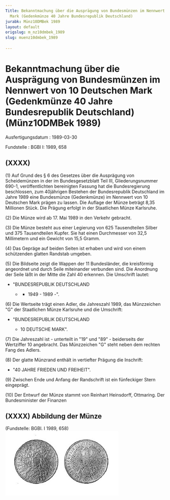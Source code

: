 ```yaml
---
Title: Bekanntmachung über die Ausprägung von Bundesmünzen im Nennwert von 10 Deutschen
  Mark (Gedenkmünze 40 Jahre Bundesrepublik Deutschland)
jurabk: Münz10DMBek 1989
layout: default
origslug: m_nz10dmbek_1989
slug: muenz10dmbek_1989

---
```


# Bekanntmachung über die Ausprägung von Bundesmünzen im Nennwert von 10 Deutschen Mark (Gedenkmünze 40 Jahre Bundesrepublik Deutschland) (Münz10DMBek 1989)

Ausfertigungsdatum
:   1989-03-30

Fundstelle
:   BGBl I: 1989, 658



## (XXXX)

(1) Auf Grund des § 6 des Gesetzes über die Ausprägung von
Scheidemünzen in der im Bundesgesetzblatt Teil III, Gliederungsnummer
690-1, veröffentlichten bereinigten Fassung hat die Bundesregierung
beschlossen, zum 40jährigen Bestehen der Bundesrepublik Deutschland im
Jahre 1989 eine Bundesmünze (Gedenkmünze) im Nennwert von 10 Deutschen
Mark prägen zu lassen. Die Auflage der Münze beträgt 8,35 Millionen
Stück. Die Prägung erfolgt in der Staatlichen Münze Karlsruhe.

(2) Die Münze wird ab 17. Mai 1989 in den Verkehr gebracht.

(3) Die Münze besteht aus einer Legierung von 625 Tausendteilen Silber
und 375 Tausendteilen Kupfer. Sie hat einen Durchmesser von 32,5
Millimetern und ein Gewicht von 15,5 Gramm.

(4) Das Gepräge auf beiden Seiten ist erhaben und wird von einem
schützenden glatten Randstab umgeben.

(5) Die Bildseite zeigt die Wappen der 11 Bundesländer, die
kreisförmig angeordnet und durch Seile miteinander verbunden sind. Die
Anordnung der Seile läßt in der Mitte die Zahl 40 erkennen.
Die Umschrift lautet:

*   "BUNDESREPUBLIK DEUTSCHLAND

    *   - 1949 - 1989 -".







(6) Die Wertseite trägt einen Adler, die Jahreszahl 1989, das
Münzzeichen "G" der Staatlichen Münze Karlsruhe und die Umschrift:

*   "BUNDESREPUBLIK DEUTSCHLAND

    *   10 DEUTSCHE MARK".







(7) Die Jahreszahl ist - unterteilt in "19" und "89" - beiderseits der
Wertziffer 10 angebracht. Das Münzzeichen "G" steht neben dem rechten
Fang des Adlers.

(8) Der glatte Münzrand enthält in vertiefter Prägung die Inschrift:

*   "40 JAHRE FRIEDEN UND FREIHEIT".




(9) Zwischen Ende und Anfang der Randschrift ist ein fünfeckiger Stern
eingeprägt.

(10) Der Entwurf der Münze stammt von Reinhart Heinsdorff, Ottmaring.
Der Bundesminister der Finanzen


## (XXXX) Abbildung der Münze

(Fundstelle: BGBl. I 1989, 658)
![bgbl1_1989_j0658_0010.jpg](bgbl1_1989_j0658_0010.jpg)
